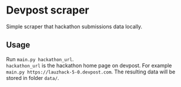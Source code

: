 # Devpost scraper
Simple scraper that hackathon submissions data locally.

## Usage
Run `main.py hackathon_url`.  
`hackathon_url` is the hackathon home page on devpost. For example `main.py https://lauzhack-5-0.devpost.com`. The resulting data will be stored in folder `data/`.




